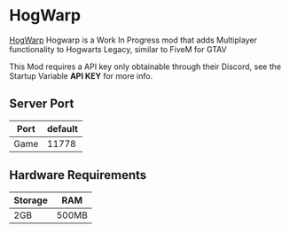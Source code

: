 # HogWarp
[HogWarp]([https://github.com/UnknownShadow200/MCGalaxy](https://www.nexusmods.com/hogwartslegacy/mods/1378))
Hogwarp is a Work In Progress mod that adds Multiplayer functionality to Hogwarts Legacy, similar to FiveM for GTAV


This Mod requires a API key only obtainable through their Discord, see the Startup Variable **API KEY** for more info.

## Server Port
| Port    | default |
|---------|---------|
| Game    | 11778   |

## Hardware Requirements
| Storage | RAM     |
|---------|---------|
| 2GB     | 500MB   |

